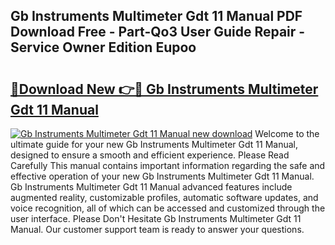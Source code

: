## Gb Instruments Multimeter Gdt 11 Manual PDF Download Free - Part-Qo3 User Guide Repair - Service Owner Edition Eupoo

# <h2><a href="http://bc71378.oget.top/?id=Gb+Instruments+Multimeter+Gdt+11+Manual">🔗Download New 👉🔴 Gb Instruments Multimeter Gdt 11 Manual</a></h2>

[![Gb Instruments Multimeter Gdt 11 Manual new download](https://i.imgur.com/5g1atiW.png)](http://bc71378.oget.top/?id=Gb+Instruments+Multimeter+Gdt+11+Manual)
Welcome to the ultimate guide for your new Gb Instruments Multimeter Gdt 11 Manual, designed to ensure a smooth and efficient experience. Please Read Carefully This manual contains important information regarding the safe and effective operation of your new Gb Instruments Multimeter Gdt 11 Manual. Gb Instruments Multimeter Gdt 11 Manual advanced features include augmented reality, customizable profiles, automatic software updates, and voice recognition, all of which can be accessed and customized through the user interface. Please Don't Hesitate Gb Instruments Multimeter Gdt 11 Manual. Our customer support team is ready to answer your questions.
